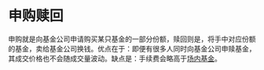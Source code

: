 # 申购赎回

申购就是向基金公司申请购买某只基金的一部分份额，赎回则是，将手中对应份额的基金，卖给基金公司换钱。优点在于：即便有很多人同时向基金公司申赎基金，其成交价格也不会随成交量波动。缺点是：手续费会略高于[场内基金](./场内基金.md)。
